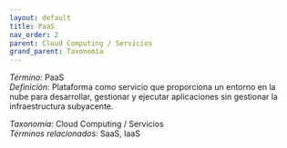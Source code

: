 ```yaml
---
layout: default
title: PaaS
nav_order: 2
parent: Cloud Computing / Servicios
grand_parent: Taxonomía
---
```


*Término:* PaaS  
*Definición:* Plataforma como servicio que proporciona un entorno en la nube para desarrollar, gestionar y ejecutar aplicaciones sin gestionar la infraestructura subyacente.

*Taxonomía:* Cloud Computing / Servicios  
*Términos relacionados:* SaaS, IaaS
